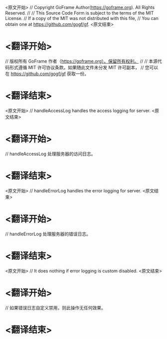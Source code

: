 
<原文开始>
// Copyright GoFrame Author(https://goframe.org). All Rights Reserved.
//
// This Source Code Form is subject to the terms of the MIT License.
// If a copy of the MIT was not distributed with this file,
// You can obtain one at https://github.com/gogf/gf.
<原文结束>

# <翻译开始>
// 版权所有 GoFrame 作者（https://goframe.org）。保留所有权利。
//
// 本源代码形式遵循 MIT 许可协议条款。如果随此文件未分发 MIT 许可副本，
// 您可以在 https://github.com/gogf/gf 获取一份。
# <翻译结束>


<原文开始>
// handleAccessLog handles the access logging for server.
<原文结束>

# <翻译开始>
// handleAccessLog 处理服务器的访问日志。
# <翻译结束>


<原文开始>
// handleErrorLog handles the error logging for server.
<原文结束>

# <翻译开始>
// handleErrorLog 处理服务器的错误日志。
# <翻译结束>


<原文开始>
// It does nothing if error logging is custom disabled.
<原文结束>

# <翻译开始>
// 如果错误日志自定义禁用，则此操作无任何效果。
# <翻译结束>

